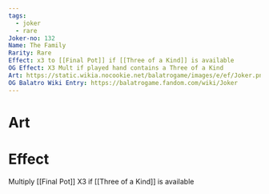 ```yaml
---
tags:
  - joker
  - rare
Joker-no: 132
Name: The Family
Rarity: Rare
Effect: x3 to [[Final Pot]] if [[Three of a Kind]] is available
OG Effect: X3 Mult if played hand contains a Three of a Kind
Art: https://static.wikia.nocookie.net/balatrogame/images/e/ef/Joker.png/revision/latest?cb=20230925003651
OG Balatro Wiki Entry: https://balatrogame.fandom.com/wiki/Joker
---
```

# Art
# Effect
Multiply [[Final Pot]] X3 if [[Three of a Kind]] is available